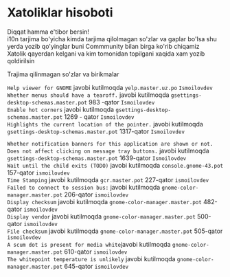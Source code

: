 # Xatoliklar hisoboti
Diqqat hamma e'tibor bersin! <br>
i10n tarjima bo'yicha kimda tarjima qilolmagan so'zlar va gaplar bo'lsa shu yerda yozib qo'yinglar buni Commmunity bilan birga ko'rib chiqamiz <br>
Xatolik qayerdan kelgani va kim tomonidan topilgani xaqida xam yozib qoldirilsin <br>

Trajima qilinmagan so'zlar va birikmalar

`Help viewer for GNOME`    javobi  kutilmoqda  `yelp.master.uz.po`  `Ismoilovdev` <br>
`Whether menus should have a tearoff.` javobi  kutilmoqda `gsettings-desktop-schemas.master.pot` 983 -qator `Ismoilovdev`<br>
`Enable hot corners` javobi  kutilmoqda `gsettings-desktop-schemas.master.pot` 1269 - qator `Ismoilovdev` <br>
`Highlights the current location of the pointer.` javobi  kutilmoqda `gsettings-desktop-schemas.master.pot` 1317-qator `Ismoilovdev`<br>

`Whether notification banners for this application are shown or not. Does not affect clicking on message tray buttons.`  javobi  kutilmoqda `gsettings-desktop-schemas.master.pot` 1639-qator `Ismoilovdev`<br>
`Wait until the child exits (TODO)` javobi  kutilmoqda `console.gnome-43.pot` 157-qator `ismoilovdev` <br>
`Time Stamping` javobi kutilmoqda `gcr.master.pot` 227-qator `ismoilovdev`<br>
`Failed to connect to session bus:` javobi kutilmoqda `gnome-color-manager.master.pot` 206-qator `ismoilovdev` <br>
`Display checksum` javobi kutilmoqda `gnome-color-manager.master.pot` 482-qator `ismoilovdev` <br>
`Display vendor` javobi kutilmoqda `gnome-color-manager.master.pot` 500-qator `ismoilovdev` <br>
`File checksum` javobi kutilmoqda `gnome-color-manager.master.pot` 505-qator `ismoilovdev` <br>
`A scum dot is present for media white`javobi kutilmoqda `gnome-color-manager.master.pot` 610-qator `ismoilovdev` <br>
`The whitepoint temperature is unlikely` javobi kutilmoqda `gnome-color-manager.master.pot` 645-qator `ismoilovdev` <br>
